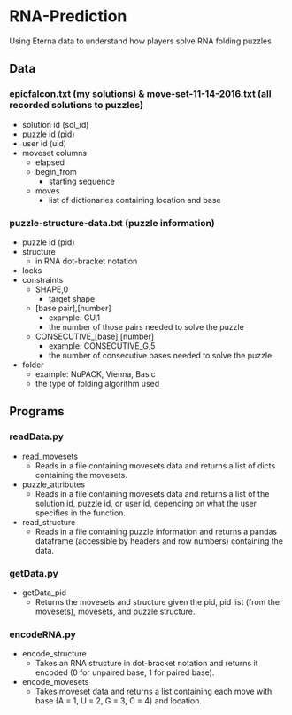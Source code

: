 # RNA-Prediction
Using Eterna data to understand how players solve RNA folding puzzles

## Data
### epicfalcon.txt (my solutions) & move-set-11-14-2016.txt (all recorded solutions to puzzles)
- solution id (sol_id)
- puzzle id (pid)
- user id (uid)
- moveset columns
  - elapsed
  - begin_from
    - starting sequence
  - moves
    - list of dictionaries containing location and base

### puzzle-structure-data.txt (puzzle information)
- puzzle id (pid)
- structure
  - in RNA dot-bracket notation
- locks
- constraints
  - SHAPE,0
    - target shape
  - [base pair],[number]
    - example: GU,1
    - the number of those pairs needed to solve the puzzle
  - CONSECUTIVE_[base],[number]
    - example: CONSECUTIVE_G,5
    - the number of consecutive bases needed to solve the puzzle
- folder
  - example: NuPACK, Vienna, Basic
  - the type of folding algorithm used

## Programs
### readData.py
- read_movesets
  - Reads in a file containing movesets data and returns a list of dicts containing the movesets.
- puzzle_attributes
  - Reads in a file containing movesets data and returns a list of the solution id, puzzle id, or user id, depending on what the
    user specifies in the function.
- read_structure
  - Reads in a file containing puzzle information and returns a pandas dataframe (accessible by headers and row numbers)
    containing the data.

### getData.py
- getData_pid
  - Returns the movesets and structure given the pid, pid list (from the movesets), movesets, and puzzle structure.
  
### encodeRNA.py
- encode_structure
  - Takes an RNA structure in dot-bracket notation and returns it encoded (0 for unpaired base, 1 for paired base).
- encode_movesets
  - Takes moveset data and returns a list containing each move with base (A = 1, U = 2, G = 3, C = 4) and location.
